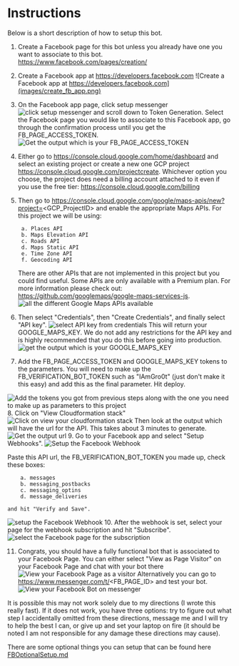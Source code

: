 # Instructions

Below is a short description of how to setup this bot.

1. Create a Facebook page for this bot unless you already have one you want to associate to this bot. https://www.facebook.com/pages/creation/
2. Create a Facebook app at https://developers.facebook.com ![Create a Facebook app at https://developers.facebook.com](images/create_fb_app.png)
3. On the Facebook app page, click setup messenger ![click setup messenger](images/setup_fb_messenger.png) and scroll down to Token Generation.  Select the Facebook page you would like to associate to this Facebook app, go through the confirmation process until you get the FB_PAGE_ACCESS_TOKEN.  ![Get the output which is your FB_PAGE_ACCESS_TOKEN](images/get_fb_page_access_token.png)
4. Either go to https://console.cloud.google.com/home/dashboard and select an existing project or create a new one GCP project https://console.cloud.google.com/projectcreate.  Whichever option you choose, the project does need a billing account attached to it even if you use the free tier: https://console.cloud.google.com/billing
5. Then go to https://console.cloud.google.com/google/maps-apis/new?project=<GCP_ProjectID> and enable the appropriate Maps APIs.  For this project we will be using:

        a. Places API
        b. Maps Elevation API
        c. Roads API
        d. Maps Static API
        e. Time Zone API
        f. Geocoding API
    There are other APIs that are not implemented in this project but you could find useful.  Some APIs are only available with a Premium plan.  For more information please check out: https://github.com/googlemaps/google-maps-services-js.
![all the different Google Maps APIs available](images/select_gcp_maps_api.png)
6. Then select "Credentials", then "Create Credentials", and finally select "API key". ![select API key from credentials](images/create_gcp_credentials_api_key.png)
This will return your GOOGLE_MAPS_KEY. We do not add any restrictions for the API key and is highly recommended that you do this before going into production. ![get the output which is your GOOGLE_MAPS_KEY](images/get_gcp_maps_api_key.png)
7. Add the FB_PAGE_ACCESS_TOKEN and GOOGLE_MAPS_KEY tokens to the parameters.  You will need to make up the FB_VERIFICATION_BOT_TOKEN such as "IAmGro0t" (just don't make it this easy) and add this as the final parameter.  Hit deploy.

![Add the tokens you got from previous steps along with the one you need to make up as parameters to this project](images/add_parameters_to_lambda.png)
8. Click on "View Cloudformation stack" ![Click on view your cloudformation stack](images/lambda_deploying_stack.png) Then look at the output which will have the url for the API.  This takes about 3 minutes to generate. ![Get the output url](images/lambda_get_output_url.png)
9. Go to your Facebook app and select "Setup Webhooks". ![Setup the Facebook Webhook](images/click_fb_setup_webhook.png)

Paste this API url, the FB_VERIFICATION_BOT_TOKEN you made up, check these boxes: 

        a. messages
        b. messaging_postbacks
        c. messaging_optins
        d. message_deliveries

    and hit "Verify and Save".
![setup the Facebook Webhook](images/setup_fb_webhook.png)
10. After the webhook is set, select your page for the webhook subscription and hit "Subscribe". ![select the Facebook page for the subscription](images/select_fb_page_webhook_subscribe.png)

11. Congrats, you should have a fully functional bot that is associated to your Facebook Page.  You can either select "View as Page Visitor" on your Facebook Page and chat with your bot there ![View your Facebook Page as a visitor](images/fb_view_as_visitor.png) Alternatively you can go to https://www.messenger.com/t/<FB_PAGE_ID> and test your bot. ![View your Facebook Bot on messenger](images/fb_messenger_success.png)

It is possible this may not work solely due to my directions (I wrote this really fast).  If it does not work, you have three options: try to figure out what step I accidentally omitted from these directions, message me and I will try to help the best I can, or give up and set your laptop on fire (it should be noted I am not responsible for any damage these directions may cause).

There are some optional things you can setup that can be found here [FBOptionalSetup.md](https://github.com/starterbot/fb-location-demo/blob/master/FBOptionalSetup.md)
